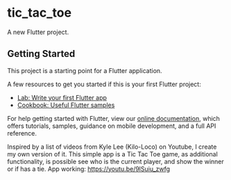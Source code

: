 # tic_tac_toe

A new Flutter project.

## Getting Started

This project is a starting point for a Flutter application.

A few resources to get you started if this is your first Flutter project:

- [Lab: Write your first Flutter app](https://flutter.dev/docs/get-started/codelab)
- [Cookbook: Useful Flutter samples](https://flutter.dev/docs/cookbook)

For help getting started with Flutter, view our
[online documentation](https://flutter.dev/docs), which offers tutorials,
samples, guidance on mobile development, and a full API reference.

Inspired by a list of videos from Kyle Lee (Kilo-Loco) on Youtube, I create my own version of it.
This simple app is a Tic Tac Toe game, as additional functionality, is possible see who is the current player, and show the winner or if has a tie. 
App working: https://youtu.be/9lSuiu_zwfg


